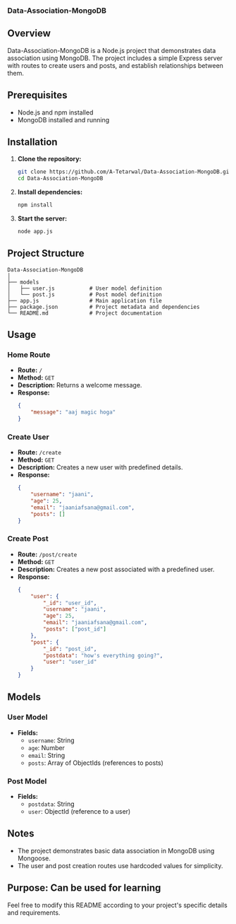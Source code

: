 ### Data-Association-MongoDB

## Overview

Data-Association-MongoDB is a Node.js project that demonstrates data association using MongoDB. The project includes a simple Express server with routes to create users and posts, and establish relationships between them.

## Prerequisites

- Node.js and npm installed
- MongoDB installed and running

## Installation

1. **Clone the repository:**
    ```sh
    git clone https://github.com/A-Tetarwal/Data-Association-MongoDB.git
    cd Data-Association-MongoDB
    ```

2. **Install dependencies:**
    ```sh
    npm install
    ```

3. **Start the server:**
    ```sh
    node app.js
    ```

## Project Structure

```
Data-Association-MongoDB
│
├── models
│   ├── user.js           # User model definition
│   └── post.js           # Post model definition
├── app.js                # Main application file
├── package.json          # Project metadata and dependencies
└── README.md             # Project documentation
```

## Usage

### Home Route

- **Route:** `/`
- **Method:** `GET`
- **Description:** Returns a welcome message.
- **Response:** 
    ```json
    {
        "message": "aaj magic hoga"
    }
    ```

### Create User

- **Route:** `/create`
- **Method:** `GET`
- **Description:** Creates a new user with predefined details.
- **Response:** 
    ```json
    {
        "username": "jaani",
        "age": 25,
        "email": "jaaniafsana@gmail.com",
        "posts": []
    }
    ```

### Create Post

- **Route:** `/post/create`
- **Method:** `GET`
- **Description:** Creates a new post associated with a predefined user.
- **Response:**
    ```json
    {
        "user": {
            "_id": "user_id",
            "username": "jaani",
            "age": 25,
            "email": "jaaniafsana@gmail.com",
            "posts": ["post_id"]
        },
        "post": {
            "_id": "post_id",
            "postdata": "how's everything going?",
            "user": "user_id"
        }
    }
    ```

## Models

### User Model

- **Fields:**
    - `username`: String
    - `age`: Number
    - `email`: String
    - `posts`: Array of ObjectIds (references to posts)

### Post Model

- **Fields:**
    - `postdata`: String
    - `user`: ObjectId (reference to a user)

## Notes

- The project demonstrates basic data association in MongoDB using Mongoose.
- The user and post creation routes use hardcoded values for simplicity.

## Purpose: Can be used for learning

Feel free to modify this README according to your project's specific details and requirements.